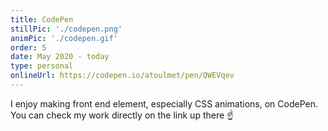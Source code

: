 ```yaml
---
title: CodePen
stillPic: './codepen.png'
animPic: './codepen.gif'
order: 5
date: May 2020 - today
type: personal
onlineUrl: https://codepen.io/atoulmet/pen/QWEVqev
---
```


I enjoy making front end element, especially CSS animations, on CodePen. You can check my work directly on the link up there ☝️
